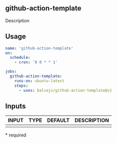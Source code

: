 ## github-action-template

Description

## Usage

```yaml
name: 'github-action-template'
on:
  schedule:
    - cron: '0 0 * * 1'

jobs:
  github-action-template:
    runs-on: ubuntu-latest
    steps:
      - uses: balvajs/github-action-template@v1
```

## Inputs

| INPUT | TYPE | DEFAULT | DESCRIPTION |
| ----- | ---- | ------- | ----------- |
|       |      |         |             |

\* required
